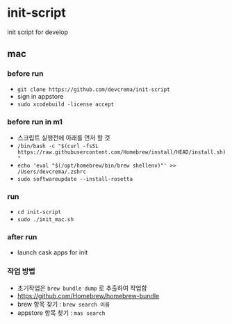 # init-script
init script for develop

## mac

### before run
- `git clone https://github.com/devcrema/init-script`
- sign in appstore
- `sudo xcodebuild -license accept`

### before run in m1
- 스크립트 실행전에 아래를 먼저 할 것
- `/bin/bash -c "$(curl -fsSL https://raw.githubusercontent.com/Homebrew/install/HEAD/install.sh)"`
- `echo 'eval "$(/opt/homebrew/bin/brew shellenv)"' >> /Users/devcrema/.zshrc`
- `sudo softwareupdate --install-rosetta`

### run 
- `cd init-script`
- `sudo ./init_mac.sh`

### after run
- launch cask apps for init

### 작업 방법
- 초기작업은 `brew bundle dump` 로 추출하여 작업함
- https://github.com/Homebrew/homebrew-bundle
- brew 항목 찾기 : `brew search 이름`
- appstore 항목 찾기 : `mas search`
